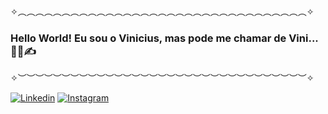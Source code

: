 ✧︵︵︵︵︵︵︵︵︵︵︵︵︵︵︵︵︵︵︵︵︵︵︵︵︵︵︵︵︵︵︵︵︵✧
### Hello World! Eu sou o Vinicius, mas pode me chamar de Vini...👨‍💻✍
✧︶︶︶︶︶︶︶︶︶︶︶︶︶︶︶︶︶︶︶︶︶︶︶︶︶︶︶︶︶︶︶︶︶✧

[![Linkedin](https://img.shields.io/badge/LinkedIn-0077B5?style=for-the-badge&logo=linkedin&logoColor=white)](https://www.linkedin.com/in/vinicius-souza-064531210/)
[![Instagram](https://img.shields.io/badge/Instagram-E4405F?style=for-the-badge&logo=instagram&logoColor=white)](https://www.instagram.com/stads_tec/)


